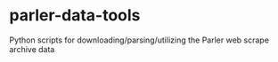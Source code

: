 # parler-data-tools

Python scripts for downloading/parsing/utilizing the Parler web scrape archive data
